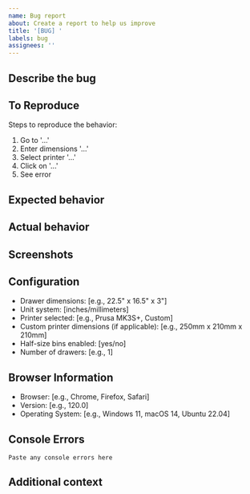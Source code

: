 ```yaml
---
name: Bug report
about: Create a report to help us improve
title: '[BUG] '
labels: bug
assignees: ''
---
```


## Describe the bug
<!-- A clear and concise description of what the bug is -->

## To Reproduce
Steps to reproduce the behavior:
1. Go to '...'
2. Enter dimensions '...'
3. Select printer '...'
4. Click on '...'
5. See error

## Expected behavior
<!-- A clear and concise description of what you expected to happen -->

## Actual behavior
<!-- What actually happened instead -->

## Screenshots
<!-- If applicable, add screenshots to help explain your problem -->

## Configuration
<!-- Please provide the following information -->
- Drawer dimensions: [e.g., 22.5" x 16.5" x 3"]
- Unit system: [inches/millimeters]
- Printer selected: [e.g., Prusa MK3S+, Custom]
- Custom printer dimensions (if applicable): [e.g., 250mm x 210mm x 210mm]
- Half-size bins enabled: [yes/no]
- Number of drawers: [e.g., 1]

## Browser Information
<!-- Please complete the following information -->
- Browser: [e.g., Chrome, Firefox, Safari]
- Version: [e.g., 120.0]
- Operating System: [e.g., Windows 11, macOS 14, Ubuntu 22.04]

## Console Errors
<!-- If there are any errors in the browser console, please paste them here -->
```
Paste any console errors here
```

## Additional context
<!-- Add any other context about the problem here -->